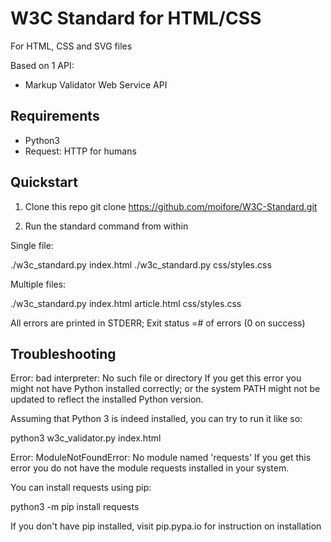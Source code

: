 # W3C Standard for HTML/CSS

For HTML, CSS and SVG files

Based on 1 API:

* Markup Validator Web Service API

## Requirements

* Python3
* Request: HTTP for humans

## Quickstart

1. Clone this repo
git clone https://github.com/moifore/W3C-Standard.git

2. Run the standard command from within 

Single file:

./w3c_standard.py index.html
./w3c_standard.py css/styles.css

Multiple files:

./w3c_standard.py index.html article.html css/styles.css

All errors are printed in STDERR; Exit status =# of errors (0 on success)

## Troubleshooting

Error: bad interpreter: No such file or directory If you get this error you might not have Python installed correctly; or the system PATH might not be updated to reflect the installed Python version.

Assuming that Python 3 is indeed installed, you can try to run it like so:

python3 w3c_validator.py index.html

Error: ModuleNotFoundError: No module named 'requests' If you get this error you do not have the module requests installed in your system.

You can install requests using pip:

python3 -m pip install requests

If you don't have pip installed, visit pip.pypa.io for instruction on installation
